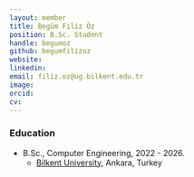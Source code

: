```yaml
---
layout: member
title: Begüm Filiz Öz
position: B.Sc. Student
handle: begumoz 
github: begumfilizoz
website: 
linkedin: 
email: filiz.oz@ug.bilkent.edu.tr
image: 
orcid: 
cv: 
---
```



### Education
- B.Sc., Computer Engineering, 2022 - 2026.
  - [Bilkent University](http://www.cs.bilkent.edu.tr/), Ankara, Turkey